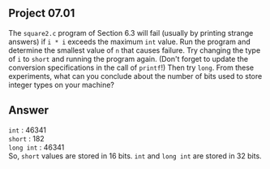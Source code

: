 ## Project 07.01
The ```square2.c``` program of Section 6.3 will fail (usually by printing strange answers) if ```i * i``` exceeds the maximum ```int``` value. Run the program and determine the smallest value of ```n``` that causes failure. Try changing the type of ```i``` to ```short``` and running the program again. (Don't forget to update the conversion specifications in the call of ```printf```!) Then try ```long```. From these experiments, what can you conclude about the number of bits used to store integer types on your machine?

## Answer
```int``` : 46341   
```short``` : 182   
```long int``` : 46341   
So, ```short``` values are stored in 16 bits. ```int``` and ```long int``` are stored in 32 bits.
